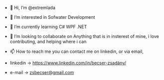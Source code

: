 - 👋 Hi, I’m @extremlada
- 👀 I’m interested in Sofwater Development
- 🌱 I’m currently learning C# WPF .NET
- 💞️ I’m looking to collaborate on Anything that is in insterest of mine, i love contributing, and helping where i can
- 📫 How to reach me you can contact me on linkedin, or via email,

- linkedin -> https://www.linkedin.com/in/becser-zsadány/
- e-mail -> zsbecser@gmail.com

<!---
extremlada/extremlada is a ✨ special ✨ repository because its `README.md` (this file) appears on your GitHub profile.
You can click the Preview link to take a look at your changes.
--->
